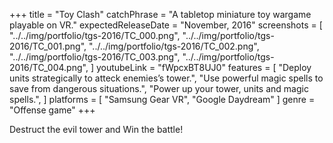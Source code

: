 +++
title = "Toy Clash"
catchPhrase = "A tabletop miniature toy wargame playable on VR."
expectedReleaseDate = "November, 2016"
screenshots = [
"../../img/portfolio/tgs-2016/TC_000.png",
"../../img/portfolio/tgs-2016/TC_001.png",
"../../img/portfolio/tgs-2016/TC_002.png",
"../../img/portfolio/tgs-2016/TC_003.png",
"../../img/portfolio/tgs-2016/TC_004.png",
]
youtubeLink = "fWpcxBT8UJ0"
features = [
  "Deploy units strategically to atteck enemies’s tower.",
  "Use powerful magic spells to save from dangerous situations.",
  "Power up your tower, units and magic spells.",
]
platforms = [
  "Samsung Gear VR",
  "Google Daydream"
]
genre = "Offense game"
+++

Destruct the evil tower and Win the battle!
